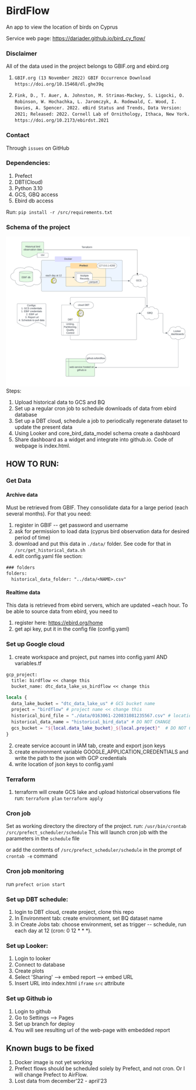 # BirdFlow
An app to view the location of birds on Cyprus

Service web page: 
https://dariader.github.io/bird_cy_flow/
### Disclaimer 
All of the data used in the project belongs to GBIF.org and ebird.org

1) ``` GBIF.org (13 November 2022) GBIF Occurrence Download https://doi.org/10.15468/dl.ghe39q ```

2) ``` Fink, D., T. Auer, A. Johnston, M. Strimas-Mackey, S. Ligocki, O. Robinson, W. Hochachka, L. Jaromczyk, A. Rodewald, C. Wood, I. Davies, A. Spencer. 2022. eBird Status and Trends, Data Version: 2021; Released: 2022. Cornell Lab of Ornithology, Ithaca, New York. https://doi.org/10.2173/ebirdst.2021 ```

### Contact
Through `issues` on GitHub

### Dependencies:

1. Prefect
2. DBT(Cloud)
3. Python 3.10
4. GCS, GBQ access
5. Ebird db access

Run:
`pip install -r /src/requirements.txt`

### Schema of the project
![Schema](./src/app/schema.png)
Steps: 
1. Upload historical data to GCS and BQ
2. Set up a regular cron job to schedule downloads of data from ebird database
3. Set up a DBT cloud, schedule a job to periodically regenerate dataset to update the present data 
4. Using Looker and core_bird_data_model schema create a dashboard
5. Share dashboard as a widget and integrate into github.io. Code of webpage is index.html.  

## HOW TO RUN: 
### Get Data
#### Archive data
Must be retrieved from GBIF. They consolidate data for a large period (each several months). 
For that you need: 
1) register in GBIF -- get password and username
2) ask for permission to load data (cyprus bird observation data for desired period of time)
3) download and put this data in `./data/` folder. See code for that in `/src/get_historical_data.sh`
4) edit config.yaml file section: 

```commandline
### folders
folders:
  historical_data_folder: "../data/<NAME>.csv"
```
#### Realtime data
This data is retrieved from ebird servers, which are updated ~each hour. 
To be able to source data from ebird, you need to 
1) register here: https://ebird.org/home
2) get api key, put it in the config file (config.yaml)

### Set up Google cloud
1. create workspace and project, put names into config.yaml AND variables.tf
```Config yaml
gcp_project:
  title: birdflow << change this
  bucket_name: dtc_data_lake_us_birdflow << change this
```
```Terraform
locals {
  data_lake_bucket = "dtc_data_lake_us" # GCS bucket name
  project = "birdflow" # project name << change this
  historical_bird_file = "./data/0163061-220831081235567.csv" # location of historical data << change this
  historical_data_name = "historical_bird_data" # DO NOT CHANGE
  gcs_bucket = "${local.data_lake_bucket}_${local.project}"  # DO NOT CHANGE
}
```

2. create service account in IAM tab, create and export json keys
3. create environment variable GOOGLE_APPLICATION_CREDENTIALS and write the path to the json with GCP credentials
4. write location of json keys to config.yaml

### Terraform 
1. terraform will create GCS lake and upload historical observations file
run: 
` terraform plan `
` terraform apply `

### Cron job
Set as working directory the directory of the project.
run:
`/usr/bin/crontab /src/prefect_scheduler/schedule`
This will launch cron job with the parameters in the `schedule` file

or add the contents of `/src/prefect_scheduler/schedule`
in the prompt of `crontab -e` command
### Cron job monitoring
run
`prefect orion start`

### Set up DBT schedule:
1) login to DBT cloud, create project, clone this repo
2) In Environment tab:
create environment, set BQ dataset name
3) in Create Jobs tab:
choose environment, set as trigger -- schedule, run each day at 12 (cron: 0 12 * * *). 

### Set up Looker:
1) Login to looker
2) Connect to database
3) Create plots
4) Select 'Sharing' --> embed report --> embed URL
5) Insert URL into index.html `iframe` `src` attribute

### Set up Github io
1) Login to github
2) Go to Settings --> Pages
3) Set up branch for deploy
4) You will see resulting url of the web-page with embedded report



## Known bugs to be fixed
1) Docker image is not yet working
2) Prefect flows should be scheduled solely by Prefect, and not cron. Or I will change Prefect to AirFlow. 
3) Lost data from december'22 - april'23